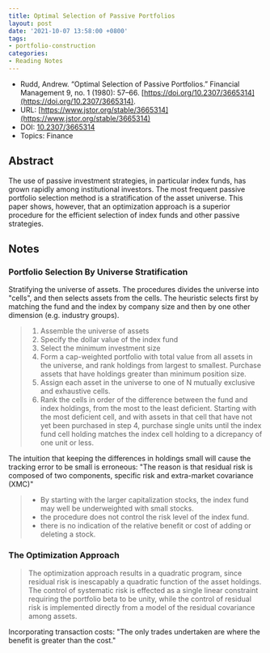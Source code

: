 ```yaml
---
title: Optimal Selection of Passive Portfolios
layout: post
date: '2021-10-07 13:58:00 +0800'
tags:
- portfolio-construction
categories:
- Reading Notes
---
```

* Rudd, Andrew. “Optimal Selection of Passive Portfolios.” Financial Management 9, no. 1 (1980): 57–66. [https://doi.org/10.2307/3665314](https://doi.org/10.2307/3665314).
* URL: [https://www.jstor.org/stable/3665314](https://www.jstor.org/stable/3665314)
* DOI: [10.2307/3665314](https://doi.org/10.2307/3665314)
* Topics: Finance

## Abstract

The use of passive investment strategies, in particular index funds, has grown rapidly among institutional investors. The most frequent passive portfolio selection method is a stratification of the asset universe. This paper shows, however, that an optimization approach is a superior procedure for the efficient selection of index funds and other passive strategies.

## Notes

### Portfolio Selection By Universe Stratification

Stratifying the universe of assets. The procedures divides the universe into "cells", and then selects assets from the cells. The heuristic selects first by matching the fund and the index by company size and then by one other dimension (e.g. industry groups).

> 1. Assemble the universe of assets
> 2. Specify the dollar value of the index fund
> 3. Select the minimum investment size
> 4. Form a cap-weighted portfolio with total value from all assets in the universe, and rank holdings from largest to smallest. Purchase assets that have holdings greater than minimum position size.
> 5. Assign each asset in the universe to one of N mutually exclusive and exhaustive cells.
> 6. Rank the cells in order of the difference between the fund and index holdings, from the most to the least deficient. Starting with the most deficient cell, and with assets in that cell that have not yet been purchased in step 4, purchase single units until the index fund cell holding matches the index cell holding to a dicrepancy of one unit or less.

The intuition that keeping the differences in holdings small will cause the tracking error to be small is erroneous: "The reason is that residual risk is composed of two components, specific risk and extra-market covariance (XMC)"

> * By starting with the larger capitalization stocks, the index fund may well be underweighted with small stocks.
> * the procedure does not control the risk level of the index fund.
> * there is no indication of the relative benefit or cost of adding or deleting a stock.

### The Optimization Approach

> The optimization approach results in a quadratic program, since residual risk is inescapably a quadratic function of the asset holdings. The control of systematic risk is effected as a single linear constraint requiring the portfolio beta to be unity, while the control of residual risk is implemented directly from a model of the residual covariance among assets.

Incorporating transaction costs: "The only trades undertaken are where the benefit is greater than the cost."
